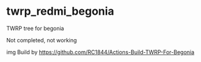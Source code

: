 # twrp_redmi_begonia

TWRP tree for begonia

Not completed, not working

img Build by <https://github.com/RC1844/Actions-Build-TWRP-For-Begonia>
